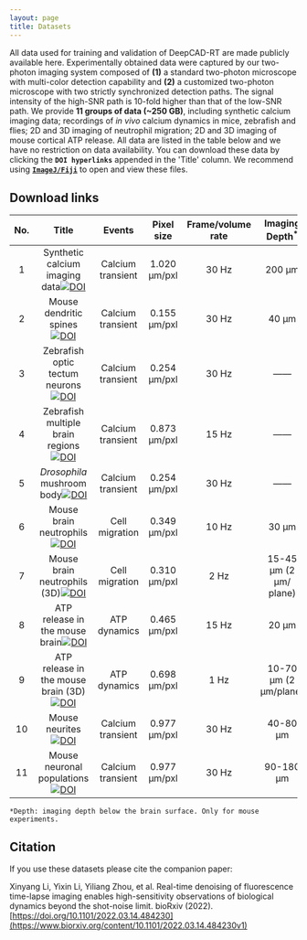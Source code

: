 ```yaml
---
layout: page
title: Datasets
---
```


All data used for training and validation of DeepCAD-RT are made publicly available here. Experimentally obtained data were captured by our two-photon imaging system composed of **(1)** a standard two-photon microscope with multi-color detection capability and **(2)** a customized two-photon microscope with two strictly synchronized detection paths. The signal intensity of the high-SNR path is 10-fold higher than that of the low-SNR path. We provide **11 groups of data (~250 GB)**, including synthetic calcium imaging data; recordings of *in vivo* calcium dynamics in mice, zebrafish and flies;  2D and 3D imaging of neutrophil migration; 2D and 3D imaging of mouse cortical ATP release. All data are listed in the table below and we have no restriction on data availability. You can download these data by clicking the **`DOI hyperlinks`** appended in the 'Title' column. We recommend using **[`ImageJ/Fiji`](https://imagej.net/software/fiji/downloads)** to open and view these files.

## Download links

| No.  |                            Title                             |      Events       |  Pixel size  | Frame/volume rate | Imaging Depth<sup>*</sup> | Data size |     Comments      |
| :--: | :----------------------------------------------------------: | :---------------: | :----------: | :---------------: | :-----------------------: | :-------: | :---------------: |
|  1   | <center> Synthetic calcium imaging data<a href="https://doi.org/10.5281/zenodo.6254739"><img src="https://zenodo.org/badge/DOI/10.5281/zenodo.6254739.svg" alt="DOI"></a></center> | Calcium transient | 1.020 μm/pxl |       30 Hz       |          200 μm           |  29.8 GB  | Low-SNR/high-SNR  |
|  2   | <center> Mouse dendritic spines <a href="https://doi.org/10.5281/zenodo.6275571"><img src="https://zenodo.org/badge/DOI/10.5281/zenodo.6275571.svg" alt="DOI"></a></center> | Calcium transient | 0.155 μm/pxl |       30 Hz       |           40 μm           |  21.7 GB  | Low-SNR/high-SNR  |
|  3   | <center>Zebrafish optic tectum neurons<a href="https://doi.org/10.5281/zenodo.6339707"><img src="https://zenodo.org/badge/DOI/10.5281/zenodo.6339707.svg" alt="DOI"></a></center> | Calcium transient | 0.254 μm/pxl |       30 Hz       |            ——             |  6.3 GB  | Low-SNR/high-SNR  |
|  4   | <center> Zebrafish multiple brain regions<a href="https://doi.org/10.5281/zenodo.6293696"><img src="https://zenodo.org/badge/DOI/10.5281/zenodo.6293696.svg" alt="DOI"></a></center> | Calcium transient | 0.873 μm/pxl |       15 Hz       |            ——             |  7.2 GB  | Low-SNR/high-SNR  |
|  5   | <center><i>Drosophila</i> mushroom body<a href="https://doi.org/10.5281/zenodo.6296555"><img src="https://zenodo.org/badge/DOI/10.5281/zenodo.6296555.svg" alt="DOI"></a></center> | Calcium transient | 0.254 μm/pxl |       30 Hz       |            ——             |  11.1 GB  | Low-SNR/high-SNR  |
|  6   | <center> Mouse brain neutrophils<a href="https://doi.org/10.5281/zenodo.6296569"><img src="https://zenodo.org/badge/DOI/10.5281/zenodo.6296569.svg" alt="DOI"></a></center> |  Cell migration   | 0.349 μm/pxl |       10 Hz       |           30 μm           |  11.8 GB  | Low-SNR/high-SNR  |
|  7   | <center> Mouse brain neutrophils (3D)<a href="https://doi.org/10.5281/zenodo.6297924"><img src="https://zenodo.org/badge/DOI/10.5281/zenodo.6297924.svg" alt="DOI"></a></center> |  Cell migration   | 0.310 μm/pxl |       2 Hz        |  15-45 μm (2 μm/ plane)   |  27.4 GB  | Low-SNR, 2 colors |
|  8   | <center> ATP release in the mouse brain<a href="https://doi.org/10.5281/zenodo.6298010"><img src="https://zenodo.org/badge/DOI/10.5281/zenodo.6298010.svg" alt="DOI"></a></center> |   ATP dynamics    | 0.465 μm/pxl |       15 Hz       |           20 μm           |  6.0 GB  | Low-SNR/high-SNR  |
|  9   | <center> ATP release in the mouse brain (3D) <a href="https://doi.org/10.5281/zenodo.6298434"><img src="https://zenodo.org/badge/DOI/10.5281/zenodo.6298434.svg" alt="DOI"></a>  </center> |   ATP dynamics    | 0.698 μm/pxl |       1 Hz        |   10-70 μm (2 μm/plane)   |  50.2 GB  |      Low-SNR      |
|  10  | <center> Mouse neurites <a href="https://doi.org/10.5281/zenodo.6299076"><img src="https://zenodo.org/badge/DOI/10.5281/zenodo.6299076.svg" alt="DOI"></a></center> | Calcium transient | 0.977 μm/pxl |       30 Hz       |         40-80 μm          |  23.5 GB  | Low-SNR/high-SNR  |
|  11  | <center> Mouse neuronal populations<a href="https://doi.org/10.5281/zenodo.6299096"><img src="https://zenodo.org/badge/DOI/10.5281/zenodo.6299096.svg" alt="DOI"></a> </center> | Calcium transient | 0.977 μm/pxl |       30 Hz       |         90-180 μm         |  53.6 GB  | Low-SNR/high-SNR  |

```
*Depth: imaging depth below the brain surface. Only for mouse experiments. 
```

## Citation

If you use these datasets please cite the companion paper: 

Xinyang Li, Yixin Li, Yiliang Zhou, et al. Real-time denoising of fluorescence time-lapse imaging enables high-sensitivity observations of biological dynamics beyond the shot-noise limit. bioRxiv (2022). [https://doi.org/10.1101/2022.03.14.484230](https://www.biorxiv.org/content/10.1101/2022.03.14.484230v1)


